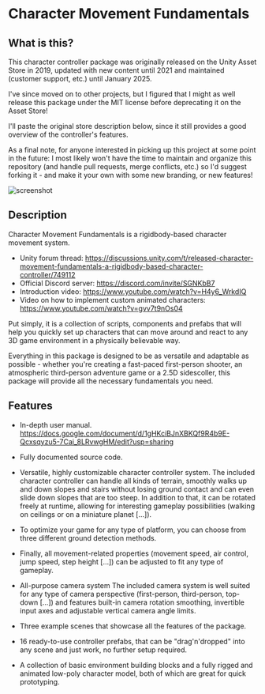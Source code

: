 # Character Movement Fundamentals
## What is this?
This character controller package was originally released on the Unity Asset Store in 2019, updated with new content until 2021 and maintained (customer support, etc.) until January 2025.

I've since moved on to other projects, but I figured that I might as well release this package under the MIT license before deprecating it on the Asset Store!

I'll paste the original store description below, since it still provides a good overview of the controller's features.

As a final note, for anyone interested in picking up this project at some point in the future: I most likely won't have the time to maintain and organize this repository (and handle pull requests, merge conflicts, etc.) so I'd suggest forking it - and make it your own with some new branding, or new features!

![screenshot](CMF_Logo.png)

## Description
Character Movement Fundamentals is a rigidbody-based character movement system.

- Unity forum thread: https://discussions.unity.com/t/released-character-movement-fundamentals-a-rigidbody-based-character-controller/749112
- Official Discord server: https://discord.com/invite/SGNKbB7
- Introduction video: https://www.youtube.com/watch?v=H4y6_WrkdIQ
- Video on how to implement custom animated characters: https://www.youtube.com/watch?v=gvv7t9nOs04

Put simply, it is a collection of scripts, components and prefabs that will help you quickly set up characters that can move around and react to any 3D game environment in a physically believable way.

Everything in this package is designed to be as versatile and adaptable as possible - whether you're creating a fast-paced first-person shooter, an atmospheric third-person adventure game or a 2.5D sidescoller, this package will provide all the necessary fundamentals you need.

## Features

- In-depth user manual. https://docs.google.com/document/d/1gHKciBJnXBKQf9R4b9E-Qcxsqyzu5-7Cai_8LRvwgHM/edit?usp=sharing

- Fully documented source code.

- Versatile, highly customizable character controller system.
The included character controller can handle all kinds of terrain, smoothly walks up and down slopes and stairs without losing ground contact and can even slide down slopes that are too steep.
In addition to that, it can be rotated freely at runtime, allowing for interesting gameplay possibilities (walking on ceilings or on a miniature planet [...]).

- To optimize your game for any type of platform, you can choose from three different ground detection methods.

- Finally, all movement-related properties (movement speed, air control, jump speed, step height [...]) can be adjusted to fit any type of gameplay.

- All-purpose camera system
The included camera system is well suited for any type of camera perspective (first-person, third-person, top-down [...]) and features built-in camera rotation smoothing, invertible input axes and adjustable vertical camera angle limits.

- Three example scenes that showcase all the features of the package.

- 16 ready-to-use controller prefabs, that can be "drag'n'dropped" into any scene and just work, no further setup required.

- A collection of basic environment building blocks and a fully rigged and animated low-poly character model, both of which are great for quick prototyping.
 

